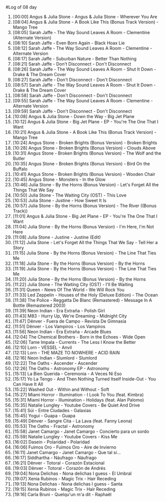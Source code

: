#Log of 08 day

1. [00:00] Angus & Julia Stone - Angus & Julia Stone - Wherever You Are
1. [08:04] Angus & Julia Stone - A Book Like This (Bonus Track Version) - Mango Tree
1. [08:05] Sarah Jaffe - The Way Sound Leaves A Room - Clementine (Alternate Version)
1. [08:10] Sarah Jaffe - Even Born Again - Black Hoax Lie
1. [08:12] Sarah Jaffe - The Way Sound Leaves A Room - Clementine - Alternate Version
1. [08:17] Sarah Jaffe - Suburban Nature - Better Than Nothing
1. [08:21] Sarah Jaffe - Don't Disconnect - Don't Disconnect
1. [08:26] Sarah Jaffe - The Way Sound Leaves A Room - Shut It Down - Drake & The Dream Cover
1. [08:27] Sarah Jaffe - Don't Disconnect - Don't Disconnect
1. [08:57] Sarah Jaffe - The Way Sound Leaves A Room - Shut It Down - Drake & The Dream Cover
1. [08:58] Sarah Jaffe - Don't Disconnect - Don't Disconnect
1. [09:55] Sarah Jaffe - The Way Sound Leaves A Room - Clementine - Alternate Version
1. [09:59] Sarah Jaffe - Don't Disconnect - Don't Disconnect
1. [10:08] Angus & Julia Stone - Down the Way - Big Jet Plane
1. [10:12] Angus & Julia Stone - Big Jet Plane - EP - You're The One That I Want
1. [10:21] Angus & Julia Stone - A Book Like This (Bonus Track Version) - Mango Tree
1. [10:24] Angus Stone - Broken Brights (Bonus Version) - Broken Brights
1. [10:28] Angus Stone - Broken Brights (Bonus Version) - Clouds Above
1. [10:31] Angus Stone - Broken Brights (Bonus Version) - The Wolf and the Butler
1. [10:35] Angus Stone - Broken Brights (Bonus Version) - Bird On the Buffalo
1. [10:41] Angus Stone - Broken Brights (Bonus Version) - Wooden Chair
1. [10:45] Angus Stone - Monsters - In the Glow
1. [10:46] Julia Stone - By the Horns (Bonus Version) - Let's Forget All the Things That We Say
1. [10:50] Julia Stone - The Waiting City (OST) - This Love
1. [10:53] Julia Stone - Justine - How Sweet It Is
1. [10:57] Julia Stone - By the Horns (Bonus Version) - The River ((Bonus Track))
1. [11:01] Angus & Julia Stone - Big Jet Plane - EP - You're The One That I Want
1. [11:04] Julia Stone - By the Horns (Bonus Version) - I'm Here, I'm Not Here
1. [11:08] Julia Stone - Justine - Justine (Edit)
1. [11:12] Julia Stone - Let's Forget All the Things That We Say - Tell Her a Story
1. [11:15] Julia Stone - By the Horns (Bonus Version) - The Line That Ties Me
1. [11:18] Julia Stone - By the Horns (Bonus Version) - By the Horns
1. [11:19] Julia Stone - By the Horns (Bonus Version) - The Line That Ties Me
1. [11:20] Julia Stone - By the Horns (Bonus Version) - By the Horns
1. [11:22] Julia Stone - The Waiting City (OST) - I'll Be Waiting
1. [11:31] Queen - News Of The World - We Will Rock You
1. [11:33] Led Zeppelin - Houses of the Holy (Deluxe Edition) - The Ocean
1. [11:38] The Police - Reggatta De Blanc (Remastered) - Message In A Bottle (Remastered 2003)
1. [11:39] Neon Indian - Era Extraña - Polish Girl
1. [11:43] M83 - Hurry Up, We're Dreaming - Midnight City
1. [11:47] Dënver - Fuera de Campo - Revista De Gimnasia
1. [11:51] Dënver - Los Vampiros - Los Vampiros
1. [11:56] Neon Indian - Era Extraña - Arcade Blues
1. [12:04] The Chemical Brothers - Born in the Echoes - Wide Open
1. [12:06] Tame Impala - Currents - The Less I Know the Better
1. [12:10] Lorn - VESSEL - Anvil
1. [12:13] Lorn - THE MAZE TO NOWHERE - ACID RAIN
1. [12:16] Neon Indian - Slumlord - Slumlord
1. [12:22] The Oaths - Ascender - Ascender
1. [12:26] The Oaths - Astronomy EP - Astronomy
1. [15:13] La Bien Querida - Ceremonia - A Veces Ni Eso
1. [15:17] Yo La Tengo - And Then Nothing Turned Itself Inside-Out - You Can Have It All
1. [15:22] Washed Out - Within and Without - Soft
1. [15:27] Miami Horror - Illumination - I Look To You (feat. Kimbra)
1. [15:31] Miami Horror - Illumination - Holidays (feat. Alan Palomo)
1. [15:35] Natalie Lungley - Youtube Covers - Be Quiet And Drive
1. [15:41] Súi - Entre Ciudades - Galaxias
1. [15:45] Yogui - Guapa - Guapa
1. [15:49] Dënver - Sangre Cita - La Lava (feat. Fanny Leona)
1. [15:53] The Oaths - Fractal - Astronomy
1. [15:58] Janet Camargo - Janet Camargo - Concierto para un sordo
1. [15:59] Natalie Lungley - Youtube Covers - Kiss Me
1. [16:02] Dasein - Polaridad - Polaridad
1. [16:06] Fuimos Oro - Fuimos Oro - Aire de Invierno
1. [16:11] Janet Camargo - Janet Camargo - Que tal si...
1. [16:17] Siddhartha - Náufrago - Náufrago
1. [16:21] Dënver - Totoral - Corazón Estacional
1. [19:03] Dënver - Totoral - Corazón de Andrés
1. [19:04] Nona Delichas - Nona delichas I guess - El Umbral
1. [19:07] Xenia Rubinos - Magic Trix - Hair Receding
1. [19:13] Nona Delichas - Nona delichas I guess - Santa
1. [19:15] Xenia Rubinos - Magic Trix - Hair Receding
1. [19:16] Carla Bruni - Quelqu'un m'a dit - Raphaël
